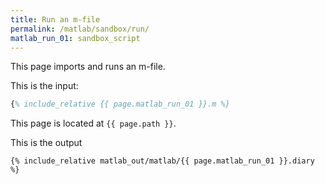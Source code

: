 ```yaml
---
title: Run an m-file
permalink: /matlab/sandbox/run/
matlab_run_01: sandbox_script
---
```


This page imports and runs an m-file.


This is the input:
```matlab
{% include_relative {{ page.matlab_run_01 }}.m %}
```

This page is located at `{{ page.path }}`.

This is the output
```text
{% include_relative matlab_out/matlab/{{ page.matlab_run_01 }}.diary %}
```
